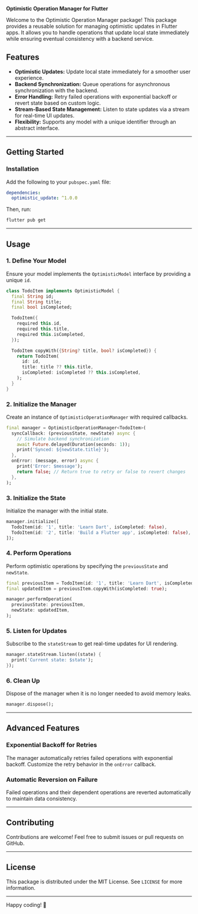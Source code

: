 **Optimistic Operation Manager for Flutter**

Welcome to the Optimistic Operation Manager package! This package provides a reusable solution for managing optimistic updates in Flutter apps. It allows you to handle operations that update local state immediately while ensuring eventual consistency with a backend service.

## Features
- **Optimistic Updates:** Update local state immediately for a smoother user experience.
- **Backend Synchronization:** Queue operations for asynchronous synchronization with the backend.
- **Error Handling:** Retry failed operations with exponential backoff or revert state based on custom logic.
- **Stream-Based State Management:** Listen to state updates via a stream for real-time UI updates.
- **Flexibility:** Supports any model with a unique identifier through an abstract interface.

---

## Getting Started

### Installation

Add the following to your `pubspec.yaml` file:
```yaml
dependencies:
  optimistic_update: ^1.0.0
```

Then, run:
```bash
flutter pub get
```

---

## Usage

### 1. Define Your Model

Ensure your model implements the `OptimisticModel` interface by providing a unique `id`.

```dart
class TodoItem implements OptimisticModel {
  final String id;
  final String title;
  final bool isCompleted;

  TodoItem({
    required this.id,
    required this.title,
    required this.isCompleted,
  });

  TodoItem copyWith({String? title, bool? isCompleted}) {
    return TodoItem(
      id: id,
      title: title ?? this.title,
      isCompleted: isCompleted ?? this.isCompleted,
    );
  }
}
```

### 2. Initialize the Manager

Create an instance of `OptimisticOperationManager` with required callbacks.

```dart
final manager = OptimisticOperationManager<TodoItem>(
  syncCallback: (previousState, newState) async {
    // Simulate backend synchronization
    await Future.delayed(Duration(seconds: 1));
    print('Synced: ${newState.title}');
  },
  onError: (message, error) async {
    print('Error: $message');
    return false; // Return true to retry or false to revert changes
  },
);
```

### 3. Initialize the State

Initialize the manager with the initial state.

```dart
manager.initialize([
  TodoItem(id: '1', title: 'Learn Dart', isCompleted: false),
  TodoItem(id: '2', title: 'Build a Flutter app', isCompleted: false),
]);
```

### 4. Perform Operations

Perform optimistic operations by specifying the `previousState` and `newState`.

```dart
final previousItem = TodoItem(id: '1', title: 'Learn Dart', isCompleted: false);
final updatedItem = previousItem.copyWith(isCompleted: true);

manager.performOperation(
  previousState: previousItem,
  newState: updatedItem,
);
```

### 5. Listen for Updates

Subscribe to the `stateStream` to get real-time updates for UI rendering.

```dart
manager.stateStream.listen((state) {
  print('Current state: $state');
});
```

### 6. Clean Up

Dispose of the manager when it is no longer needed to avoid memory leaks.

```dart
manager.dispose();
```

---

## Advanced Features

### Exponential Backoff for Retries

The manager automatically retries failed operations with exponential backoff. Customize the retry behavior in the `onError` callback.

### Automatic Reversion on Failure

Failed operations and their dependent operations are reverted automatically to maintain data consistency.

---

## Contributing

Contributions are welcome! Feel free to submit issues or pull requests on GitHub.

---

## License

This package is distributed under the MIT License. See `LICENSE` for more information.

---

Happy coding! 🚀
